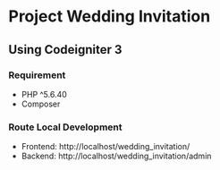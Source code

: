 <h1>Project Wedding Invitation</h1>
<h2>Using Codeigniter 3</h2>

<h3>Requirement</h3>
<ul>
  <li>PHP ^5.6.40</li>
  <li>Composer</li>
</ul>

<h3>Route Local Development</h3>
<ul>
  <li>Frontend: http://localhost/wedding_invitation/</li>
  <li>Backend: http://localhost/wedding_invitation/admin</li>
</ul>
